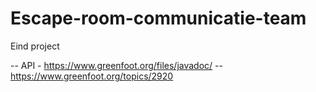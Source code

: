 # Escape-room-communicatie-team
Eind project

-- API - https://www.greenfoot.org/files/javadoc/
-- https://www.greenfoot.org/topics/2920
